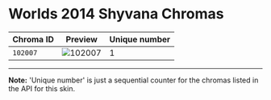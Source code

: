 # Worlds 2014 Shyvana Chromas

| Chroma ID | Preview | Unique number |
|---|---|---|
| `102007` | ![102007](https://raw.communitydragon.org/latest/plugins/rcp-be-lol-game-data/global/default/v1/champion-chroma-images/102/102007.png) | 1 |

---

**Note:** 'Unique number' is just a sequential counter for the chromas listed in the API for this skin.